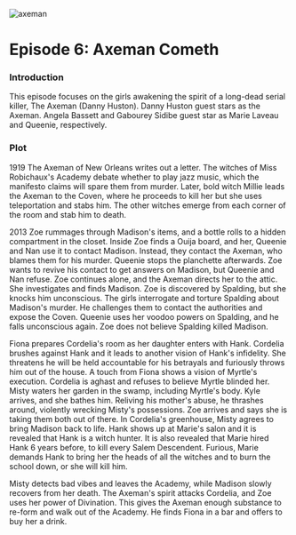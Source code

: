 ![axeman](https://github.com/user-attachments/assets/ea889189-db22-4da7-847c-170ef60944d0)

# Episode 6: Axeman Cometh

### Introduction
This episode focuses on the girls awakening the spirit of a long-dead serial killer, The Axeman (Danny Huston). Danny Huston guest stars as the Axeman.
Angela Bassett and Gabourey Sidibe guest star as Marie Laveau and Queenie, respectively.

### Plot
1919
The Axeman of New Orleans writes out a letter. The witches of Miss Robichaux's Academy debate whether to play jazz music, which the manifesto claims
will spare them from murder. Later, bold witch Millie leads the Axeman to the Coven, where he proceeds to kill her but she uses teleportation and stabs
him. The other witches emerge from each corner of the room and stab him to death.

2013
Zoe rummages through Madison's items, and a bottle rolls to a hidden compartment in the closet. Inside Zoe finds a Ouija board, and her, Queenie and Nan use
it to contact Madison. Instead, they contact the Axeman, who blames them for his murder. Queenie stops the planchette afterwards. Zoe wants to revive his
contact to get answers on Madison, but Queenie and Nan refuse. Zoe continues alone, and the Axeman directs her to the attic. She investigates and finds Madison.
Zoe is discovered by Spalding, but she knocks him unconscious. The girls interrogate and torture Spalding about Madison's murder. He challenges them to contact
the authorities and expose the Coven. Queenie uses her voodoo powers on Spalding, and he falls unconscious again. Zoe does not believe Spalding killed Madison.

Fiona prepares Cordelia's room as her daughter enters with Hank. Cordelia brushes against Hank and it leads to another vision of Hank's infidelity. She threatens he
will be held accountable for his betrayals and furiously throws him out of the house. A touch from Fiona shows a vision of Myrtle's execution. Cordelia is aghast and
refuses to believe Myrtle blinded her. Misty waters her garden in the swamp, including Myrtle's body. Kyle arrives, and she bathes him. Reliving his mother's abuse, he
thrashes around, violently wrecking Misty's possessions. Zoe arrives and says she is taking them both out of there. In Cordelia's greenhouse, Misty agrees to bring Madison
back to life. Hank shows up at Marie's salon and it is revealed that Hank is a witch hunter. It is also revealed that Marie hired Hank 6 years before, to kill every Salem
Descendent. Furious, Marie demands Hank to bring her the heads of all the witches and to burn the school down, or she will kill him.

Misty detects bad vibes and leaves the Academy, while Madison slowly recovers from her death. The Axeman's spirit attacks Cordelia, and Zoe uses her power of Divination.
This gives the Axeman enough substance to re-form and walk out of the Academy. He finds Fiona in a bar and offers to buy her a drink.
